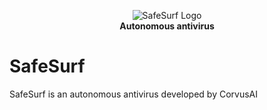 <p align="center"> <img src="logo.ico" alt="SafeSurf Logo"> <br> <strong>Autonomous antivirus</strong> </p>

# SafeSurf
SafeSurf is an autonomous antivirus developed by CorvusAI
